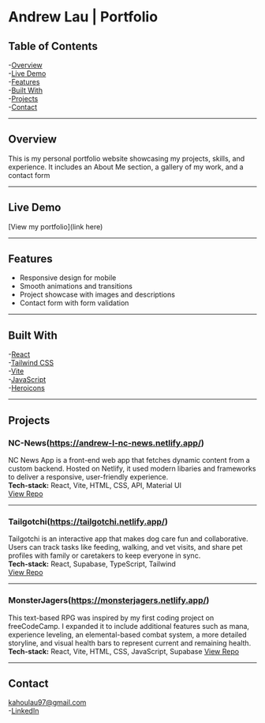 # Andrew Lau | Portfolio

## Table of Contents

-[Overview](#overview)  
-[Live Demo](#live-demo)  
-[Features](#features)  
-[Built With](#built-with)  
-[Projects](#projects)  
-[Contact](#contact)  

---

## Overview
This is my personal portfolio website showcasing my projects, skills, and experience. It includes an About Me section, a gallery of my work, and a contact form

---

## Live Demo
[View my portfolio](link here)

---

## Features
- Responsive design for mobile  
- Smooth animations and transitions  
- Project showcase with images and descriptions  
- Contact form with form validation  

---

## Built With
-[React](https://reactjs.org/)  
-[Tailwind CSS](https://tailwindcss.com/)  
-[Vite](https://vitejs.dev/)  
-[JavaScript](https://developer.mozilla.org/en-US/docs/Web/JavaScript)  
-[Heroicons](https://heroicons.com/)  

---

## Projects

### NC-News(https://andrew-l-nc-news.netlify.app/)
NC News App is a front-end web app that fetches dynamic content from a custom backend. Hosted on Netlify, it used modern libaries and frameworks to deliver a responsive, user-friendly experience.  
**Tech-stack:** React, Vite, HTML, CSS, API, Material UI  
[View Repo](https://github.com/AndrewLau97/nc-news)


---

### Tailgotchi(https://tailgotchi.netlify.app/)
Tailgotchi is an interactive app that makes dog care fun and collaborative. Users can track tasks like feeding, walking, and vet visits, and share pet profiles with family or caretakers to keep everyone in sync.  
**Tech-stack:** React, Supabase, TypeScript, Tailwind  
[View Repo](https://github.com/AndrewLau97/TailGotchi)

---

### MonsterJagers(https://monsterjagers.netlify.app/)
This text-based RPG was inspired by my first coding project on freeCodeCamp. I expanded it to include additional features such as mana, experience leveling, an elemental-based combat system, a more detailed storyline, and visual health bars to represent current and remaining health.  
**Tech-stack:** React, Vite, HTML, CSS, JavaScript, Supabase
[View Repo](https://github.com/AndrewLau97/MonsterJagers)

---

## Contact
kahoulau97@gmail.com  
-[LinkedIn](https://www.linkedin.com/in/ka-hou-lau-andrew-lau/)